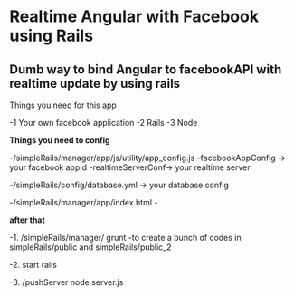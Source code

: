 Realtime Angular with Facebook using Rails
==============
Dumb way to bind Angular to facebookAPI with realtime update by using rails
--------------


Things you need for this app

-1 Your own facebook application
-2 Rails
-3 Node

**Things you need to config**

-/simpleRails/manager/app/js/utility/app_config.js
-facebookAppConfig -> your facebook appId
-realtimeServerConf-> your realtime server

-/simpleRails/config/database.yml -> your database config

-/simpleRails/manager/app/index.html
-<script src="yourRealtimeSite/socket.io/socket.io.js"></script>

**after that**

-1. /simpleRails/manager/ grunt
-to create a bunch of codes in simpleRails/public and simpleRails/public_2

-2. start rails

-3. /pushServer node server.js